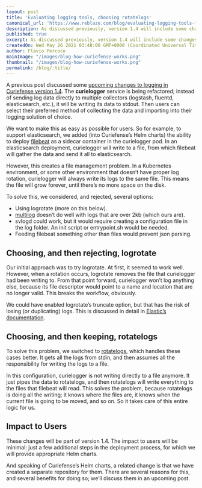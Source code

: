 ```yaml
---
layout: post
title: 'Evaluating logging tools, choosing rotatelogs'
canonical_url: 'https://www.reblaze.com/blog/evaluating-logging-tools-for-curiefense/'
description: As discussed previously, version 1.4 will include some changes to logging. Some of them created a file management problem. We evaluated several options for log file rotation; here’s what we chose, and why.
published: true
excerpt: As discussed previously, version 1.4 will include some changes to logging. Some of them created a file management problem. We evaluated several options for log file rotation; here’s what we chose, and why.
createdOn: Wed May 26 2021 03:48:00 GMT+0000 (Coordinated Universal Time)
author: Flavio Percoco
mainImage: "/images/blog-how-curiefense-works.png"
thumbnail: "/images/blog-how-curiefense-works.png"
permalink: /blog/:title/
---
```

A previous post discussed some [upcoming changes to logging in Curiefense version 1.4][1]. The **curielogger** service is being refactored; instead of sending log data directly to multiple collectors (logstash, fluentd, elasticsearch, etc.), it will be writing its data to stdout. Then users can select their preferred method of collecting the data and importing into their logging solution of choice.

We want to make this as easy as possible for users. So for example, to support elasticsearch, we added (into Curiefense’s Helm charts) the ability to deploy [filebeat][2] as a sidecar container in the curielogger pod. In an elasticsearch deployment, curielogger will write to a file, from which filebeat will gather the data and send it all to elasticsearch. 

However, this creates a file management problem. In a Kubernetes environment, or some other environment that doesn’t have proper log rotation, curielogger will always write its logs to the same file. This means the file will grow forever, until there’s no more space on the disk.

To solve this, we considered, and rejected, several options:

* Using logrotate (more on this below).
* [multilog][3] doesn’t do well with logs that are over 2kb (which ours are).
* svlogd could work, but it would require creating a configuration file in the log folder. An init script or entrypoint.sh would be needed.
* Feeding filebeat something other than files would prevent json parsing.

## Choosing, and then rejecting, logrotate 
Our initial approach was to try logrotate. At first, it seemed to work well. However, when a rotation occurs, logrotate removes the file that curielogger had been writing to. From that point forward, curielogger won’t log anything else, because its file descriptor would point to a name and location that are no longer valid. This breaks the workflow, obviously. 

We could have enabled logrotate’s truncate option, but that has the risk of losing (or duplicating) logs. This is discussed in detail in [Elastic’s documentation][4].

## Choosing, and then keeping, rotatelogs
To solve this problem, we switched to [rotatelogs][5], which handles these cases better. It gets all the logs from stdin, and then assumes all the responsibility for writing the logs to a file.

In this configuration, curielogger is not writing directly to a file anymore. It just pipes the data to rotatelogs, and then rotatelogs will write everything to the files that filebeat will read. This solves the problem, because rotatelogs is doing all the writing; it knows where the files are, it knows when the current file is going to be moved, and so on. So it takes care of this entire logic for us.

## Impact to Users
These changes will be part of version 1.4. The impact to users will be minimal: just a few additional steps in the deployment process, for which we will provide appropriate Helm charts.

And speaking of Curiefense’s Helm charts, a related change is that we have created a separate repository for them. There are several reasons for this, and several benefits for doing so; we’ll discuss them in an upcoming post.

[1]: https://www.curiefense.io/blog/changes-to-logging-in-version-1.4/
[2]: https://www.elastic.co/beats/filebeat
[3]: https://cr.yp.to/daemontools/multilog.html
[4]: https://www.elastic.co/guide/en/beats/filebeat/current/file-log-rotation.html
[5]: https://httpd.apache.org/docs/2.4/programs/rotatelogs.html


